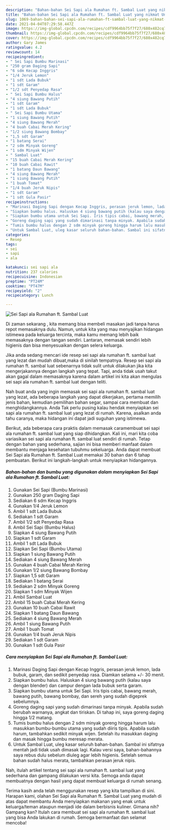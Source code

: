```yaml
---
description: "Bahan-bahan Sei Sapi ala Rumahan ft. Sambal Luat yang nikmat Untuk Jualan"
title: "Bahan-bahan Sei Sapi ala Rumahan ft. Sambal Luat yang nikmat Untuk Jualan"
slug: 1069-bahan-bahan-sei-sapi-ala-rumahan-ft-sambal-luat-yang-nikmat-untuk-jualan
date: 2021-04-04T07:29:58.447Z
image: https://img-global.cpcdn.com/recipes/cdf9964bb75f7f27/680x482cq70/sei-sapi-ala-rumahan-ft-sambal-luat-foto-resep-utama.jpg
thumbnail: https://img-global.cpcdn.com/recipes/cdf9964bb75f7f27/680x482cq70/sei-sapi-ala-rumahan-ft-sambal-luat-foto-resep-utama.jpg
cover: https://img-global.cpcdn.com/recipes/cdf9964bb75f7f27/680x482cq70/sei-sapi-ala-rumahan-ft-sambal-luat-foto-resep-utama.jpg
author: Gary James
ratingvalue: 4.2
reviewcount: 14
recipeingredient:
- " Sei Sapi Bumbu Marinasi"
- "250 gram Daging Sapi"
- "6 sdm Kecap Inggris"
- "1/4 Jeruk Lemon"
- "1 sdt Lada Bubuk"
- "1 sdt Garam"
- "1/2 sdt Penyedap Rasa"
- " Sei Sapi Bumbu Halus"
- "4 siung Bawang Putih"
- "1 sdt Garam"
- "1 sdt Lada Bubuk"
- " Sei Sapi Bumbu Utama"
- "1 siung Bawang Putih"
- "4 siung Bawang Merah"
- "4 buah Cabai Merah Kering"
- "1/2 siung Bawang Bombay"
- "1,5 sdt Garam"
- "1 batang Serai"
- "2 sdm Minyak Goreng"
- "1 sdm Minyak Wijen"
- " Sambal Luat"
- "15 buah Cabai Merah Kering"
- "10 buah Cabai Rawit"
- "1 batang Daun Bawang"
- "4 siung Bawang Merah"
- "1 siung Bawang Putih"
- "1 buah Tomat"
- "1/4 buah Jeruk Nipis"
- "1 sdt Garam"
- "1 sdt Gula Pasir"
recipeinstructions:
- "Marinasi Daging Sapi dengan Kecap Inggris, perasan jeruk lemon, lada bubuk, garam, dan sedikit penyedap rasa. Diamkan selama +/- 30 menit."
- "Siapkan bumbu halus. Haluskan 4 siung bawang putih (kalau saya dengan blender) dan campur dengan lada bubuk serta garam."
- "Siapkan bumbu utama untuk Sei Sapi. Iris tipis cabai, bawang merah, bawang putih, bawang bombay, dan sereh yang sudah digeprek sebelumnya."
- "Goreng daging sapi yang sudah dimarinasi tanpa minyak. Apabila sudah berubah warnanya, angkat dan tiriskan. Di tahap ini, saya goreng daging hingga 1/2 matang."
- "Tumis bumbu halus dengan 2 sdm minyak goreng hingga harum lalu masukkan bumbu-bumbu utama yang sudah diiris tipis. Apabila sudah harum, tambahkan sedikit minyak wijen. Setelah itu masukkan daging dan masak hingga bumbu meresap merata."
- "Untuk Sambal Luat, uleg kasar seluruh bahan-bahan. Sambal ini sifatnya mentah jadi tidak usah dimasak lagi. Kalau versi saya, bahan-bahannya saya rebus dulu sebelum diuleg agar lebih higienis. Setelah semua bahan sudah halus merata, tambahkan perasan jeruk nipis."
categories:
- Resep
tags:
- sei
- sapi
- ala

katakunci: sei sapi ala 
nutrition: 237 calories
recipecuisine: Indonesian
preptime: "PT24M"
cooktime: "PT47M"
recipeyield: "2"
recipecategory: Lunch

---
```



![Sei Sapi ala Rumahan ft. Sambal Luat](https://img-global.cpcdn.com/recipes/cdf9964bb75f7f27/680x482cq70/sei-sapi-ala-rumahan-ft-sambal-luat-foto-resep-utama.jpg)

Di zaman  sekarang , kita memang bisa membeli masakan jadi tanpa harus repot memasaknya dulu. Namun, untuk kita yang mau menyajikan hidangan istimewa pada keluarga tercinta, maka kamu memang lebih baik memasaknya dengan tangan sendiri. Lantaran, memasak sendiri lebih higienis dan bisa menyesuaikan dengan selera keluarga.

Jika anda sedang mencari ide resep sei sapi ala rumahan ft. sambal luat yang lezat dan mudah dibuat,maka di sinilah tempatnya. Resep sei sapi ala rumahan ft. sambal luat  sebenarnya tidak sulit untuk dilakukan jika kita mengerjakannya dengan langkah yang tepat. Tapi, anda tidak usah takut akan gagal dalam memasaknya 
karena dalam artikel ini kita akan mengulas sei sapi ala rumahan ft. sambal luat dengan teliti.  



Nah buat anda yang ingin memasak sei sapi ala rumahan ft. sambal luat yang lezat, ada beberapa langkah yang dapat dikerjakan, pertama memilih jenis bahan, kemudian pemilihan bahan segar, sampai cara membuat dan menghidangkannya. Anda Tak perlu pusing kalau hendak menyiapkan sei sapi ala rumahan ft. sambal luat yang lezat di rumah. Karena, asalkan anda  tahu caranya, maka hidangan ini dapat jadi suguhan yang istimewa.

Berikut, ada beberapa cara praktis  dalam memasak caramembuat sei sapi ala rumahan ft. sambal luat yang siap dihidangkan. Kali ini, mari kita coba variasikan sei sapi ala rumahan ft. sambal luat sendiri di rumah. Tetap dengan bahan yang sederhana, sajian ini bisa memberi manfaat dalam membantu menjaga kesehatan tubuhmu sekeluarga. Anda dapat membuat Sei Sapi ala Rumahan ft. Sambal Luat memakai 30 bahan dan 6 tahap pembuatan. Berikut ini langkah-langkah untuk menyiapkan hidangannya.

<!--inarticleads1-->

##### Bahan-bahan dan bumbu yang digunakan dalam menyiapkan Sei Sapi ala Rumahan ft. Sambal Luat:

1. Gunakan  Sei Sapi (Bumbu Marinasi)
1. Gunakan 250 gram Daging Sapi
1. Sediakan 6 sdm Kecap Inggris
1. Gunakan 1/4 Jeruk Lemon
1. Ambil 1 sdt Lada Bubuk
1. Sediakan 1 sdt Garam
1. Ambil 1/2 sdt Penyedap Rasa
1. Ambil  Sei Sapi (Bumbu Halus)
1. Siapkan 4 siung Bawang Putih
1. Siapkan 1 sdt Garam
1. Ambil 1 sdt Lada Bubuk
1. Siapkan  Sei Sapi (Bumbu Utama)
1. Siapkan 1 siung Bawang Putih
1. Sediakan 4 siung Bawang Merah
1. Gunakan 4 buah Cabai Merah Kering
1. Gunakan 1/2 siung Bawang Bombay
1. Siapkan 1,5 sdt Garam
1. Sediakan 1 batang Serai
1. Sediakan 2 sdm Minyak Goreng
1. Siapkan 1 sdm Minyak Wijen
1. Ambil  Sambal Luat
1. Ambil 15 buah Cabai Merah Kering
1. Gunakan 10 buah Cabai Rawit
1. Siapkan 1 batang Daun Bawang
1. Sediakan 4 siung Bawang Merah
1. Ambil 1 siung Bawang Putih
1. Ambil 1 buah Tomat
1. Gunakan 1/4 buah Jeruk Nipis
1. Sediakan 1 sdt Garam
1. Gunakan 1 sdt Gula Pasir




<!--inarticleads2-->

##### Cara menyiapkan Sei Sapi ala Rumahan ft. Sambal Luat:

1. Marinasi Daging Sapi dengan Kecap Inggris, perasan jeruk lemon, lada bubuk, garam, dan sedikit penyedap rasa. Diamkan selama +/- 30 menit.
1. Siapkan bumbu halus. Haluskan 4 siung bawang putih (kalau saya dengan blender) dan campur dengan lada bubuk serta garam.
1. Siapkan bumbu utama untuk Sei Sapi. Iris tipis cabai, bawang merah, bawang putih, bawang bombay, dan sereh yang sudah digeprek sebelumnya.
1. Goreng daging sapi yang sudah dimarinasi tanpa minyak. Apabila sudah berubah warnanya, angkat dan tiriskan. Di tahap ini, saya goreng daging hingga 1/2 matang.
1. Tumis bumbu halus dengan 2 sdm minyak goreng hingga harum lalu masukkan bumbu-bumbu utama yang sudah diiris tipis. Apabila sudah harum, tambahkan sedikit minyak wijen. Setelah itu masukkan daging dan masak hingga bumbu meresap merata.
1. Untuk Sambal Luat, uleg kasar seluruh bahan-bahan. Sambal ini sifatnya mentah jadi tidak usah dimasak lagi. Kalau versi saya, bahan-bahannya saya rebus dulu sebelum diuleg agar lebih higienis. Setelah semua bahan sudah halus merata, tambahkan perasan jeruk nipis.




Nah, itulah artikel tentang  sei sapi ala rumahan ft. sambal luat  yang sederhana dan gampang dilakukan versi kita. Semoga anda dapat membuatnya dengan hasil yang dapat membuat keluarga di rumah senang. 

Terima kasih anda telah menggunakan resep yang kita tampilkan di sini. Harapan kami, olahan  Sei Sapi ala Rumahan ft. Sambal Luat yang mudah di atas dapat membantu Anda menyiapkan makanan yang enak untuk keluarga/teman ataupun menjadi ide dalam berbisnis kuliner. Gimana nih? Gampang kan? Itulah cara membuat sei sapi ala rumahan ft. sambal luat yang bisa Anda lakukan di rumah. Semoga bermanfaat dan selamat mencoba!

